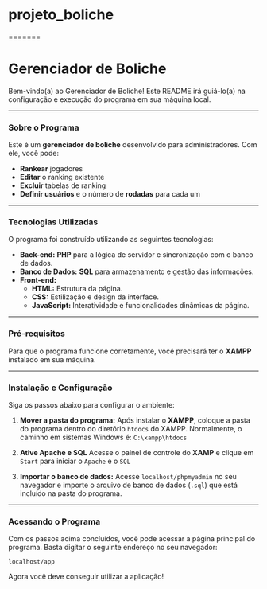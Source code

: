 
# projeto_boliche
=======
# Gerenciador de Boliche

Bem-vindo(a) ao Gerenciador de Boliche! Este README irá guiá-lo(a) na configuração e execução do programa em sua máquina local.

--- 

### Sobre o Programa

Este é um **gerenciador de boliche** desenvolvido para administradores. Com ele, você pode:

* **Rankear** jogadores
* **Editar** o ranking existente
* **Excluir** tabelas de ranking
* **Definir usuários** e o número de **rodadas** para cada um

---

### Tecnologias Utilizadas

O programa foi construído utilizando as seguintes tecnologias:

* **Back-end:** **PHP** para a lógica de servidor e sincronização com o banco de dados.
* **Banco de Dados:** **SQL** para armazenamento e gestão das informações.
* **Front-end:**
    * **HTML:** Estrutura da página.
    * **CSS:** Estilização e design da interface.
    * **JavaScript:** Interatividade e funcionalidades dinâmicas da página.
---

### Pré-requisitos

Para que o programa funcione corretamente, você precisará ter o **XAMPP** instalado em sua máquina.

---

### Instalação e Configuração

Siga os passos abaixo para configurar o ambiente:

1.  **Mover a pasta do programa:**
    Após instalar o **XAMPP**, coloque a pasta do programa dentro do diretório `htdocs` do XAMPP. Normalmente, o caminho em sistemas Windows é:
    `C:\xampp\htdocs`

2. **Ative Apache e SQL**
    Acesse o painel de controle do **XAMP** e clique em `Start` para iniciar o `Apache` e o `SQL`  

3.  **Importar o banco de dados:**
    Acesse `localhost/phpmyadmin` no seu navegador e importe o arquivo de banco de dados (`.sql`) que está incluído na pasta do programa.

---

### Acessando o Programa

Com os passos acima concluídos, você pode acessar a página principal do programa. Basta digitar o seguinte endereço no seu navegador:

`localhost/app`

Agora você deve conseguir utilizar a aplicação!

